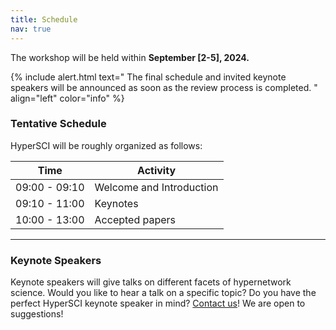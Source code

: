 ```yaml
---
title: Schedule
nav: true
---
```

The workshop will be held within **September [2-5], 2024.** 

{% include alert.html text="
The final schedule and invited keynote speakers will be announced as soon as the review process is completed.
" align="left" color="info" %}


### Tentative Schedule

HyperSCI will be roughly organized as follows:

| Time          | Activity                 |
|---------------|--------------------------|
| 09:00 - 09:10 | Welcome and Introduction |
| 09:10 - 11:00 | Keynotes                 |
| 10:00 - 13:00 | Accepted papers          |

---

### Keynote Speakers

Keynote speakers will give talks on different facets of hypernetwork science. Would you like to hear a talk on a specific topic? Do you have the perfect HyperSCI keynote speaker in mind?  <a href="mailto:andrea.failla@phd.unipi.it">Contact us</a>! We are open to suggestions!
